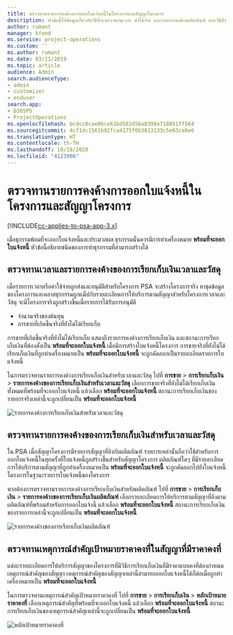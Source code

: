 ```yaml
---
title: ตรวจทานรายการคงค้างการออกใบแจ้งหนี้ในโครงการและสัญญาโครงการ
description: หัวข้อนี้ให้ข้อมูลเกี่ยวกับวิธีที่จะตรวจทานเวลา ค่าใช้จ่าย และรายการคงค้างผลิตภัณฑ์ และวิธีที่จะทำเครื่องหมายว่าพร้อมสำหรับการออกใบแจ้งหนี้
author: rumant
manager: kfend
ms.service: project-operations
ms.custom: ''
ms.author: rumant
ms.date: 03/11/2019
ms.topic: article
audience: Admin
search.audienceType:
- admin
- customizer
- enduser
search.app:
- D365PS
- ProjectOperations
ms.openlocfilehash: bcdcc0cae06ce61bd582d56a8398e718051ff564
ms.sourcegitcommit: 4cf1dc1561b92fca4175f0b3813133c5e63ce8e6
ms.translationtype: HT
ms.contentlocale: th-TH
ms.lasthandoff: 10/28/2020
ms.locfileid: "4123986"
---
```

# <a name="review-the-invoicing-backlog-on-projects-and-project-contracts"></a>ตรวจทานรายการคงค้างการออกใบแจ้งหนี้ในโครงการและสัญญาโครงการ

[!INCLUDE[cc-applies-to-psa-app-3.x](../includes/cc-applies-to-psa-app-3x.md)]

เมื่อธุกรรมพ้อมที่จะออกใบแจ้งหนี้และประมวลผล ธุรกรรมนั้นควรมีการทำเครื่องหมาย **พร้อมที่จะออกใบแจ้งหนี้** หัวข้อนี้อธิบายชนิดของการทำธุรกรรมที่สามารถสร้างได้

## <a name="review-the-time-and-material-billing-backlog"></a>ตรวจทานเวลาและรายการคงค้างของการเรียกเก็บเงินเวลาและวัสดุ

เมื่อรายการเวลาหรือค่าใช้จ่ายถูกส่งและอนุมัติสำหรับโครงการ PSA จะสร้างโครงการจริง หาชุดข้อมูลของโครงการและคลาสธุรกรรมถูกแม็ปกับรายละเอียดการให้บริการตามสัญญาสำหรับโครงการเวลาและวัสดุ จะมีโครงการจริงถูกสร้างขึ้นเมื่อรายการได้รับการอนุมัติ

- จำนวนจริงของต้นทุน 
- การขายที่เกิดขึ้นจริงที่ยังไม่ได้เรียกเก็บ

การขายที่เกิดขึ้นจริงที่ยังไม่ได้เรียกเก็บ แสดงถึงรายการคงค้างการเรียกเก็บเงิน และสถานะการเรียกเก็บเงินที่ต้องตั้งเป็น **พร้อมที่จะออกใบแจ้งหนี้** เมื่อมีการสร้างใบแจ้งหนี้โครงการ การขายจริงที่ยังไม่ได้เรียกเก็บเงินที่ถูกทำเครื่องหมายเป็น **พร้อมที่จะออกใบแจ้งหนี้** จะถูกคัดลอกเป็นรายละเอียดรายการใบแจ้งหนี้

ในการตรวจทานรายการคงค้างการเรียกเก็บเงินสำหรับเวลาและวัสดุ ไปที่ **การขาย** \> **การเรียกเก็บเงิน** \> **รายการคงค้างของการเรียกเก็บเงินสำหรับเวลาและวัสดุ** เลือกการขายจริงที่ยังไม่ได้เรียกเก็บเงินทั้งหมดที่พร้อมที่จะออกใบแจ้งหนี้ แล้วเลือก **พร้อมที่จะออกใบแจ้งหนี้** สถานะการเรียกเก็บเงินของรายการจริงเหล่านี้จะถูกเปลี่ยนเป็น **พร้อมที่จะออกใบแจ้งหนี้**

![รายการคงค้างการเรียกเก็บเงินสำหรับเวลาและวัสดุ](media/TMBacklog.png)

## <a name="review-the-product-billing-backlog"></a>ตรวจทานรายการคงค้างของการเรียกเก็บเงินสำหรับเวลาและวัสดุ

ใน PSA เมื่อสัญญาโครงการมีรายการสัญญาที่อิงกับผลิตภัณฑ์ รายการเหล่านั้นถือว่าใช้สำหรับการออกใบแจ้งหนี้ในทุกครั้งที่ใบแจ้งหนี้ถูกสร้างขึ้นสำหรับสัญญาโครงการ ผลิตภัณฑ์ใดๆ ที่มีรายละเอียดการให้บริการตามสัญญาที่ถูกทำเครื่องหมายเป็น **พร้อมที่จะออกใบแจ้งหนี้** จะถูกคัดลอกไปยังใบแจ้งหนี้โครงการในฐานะรายการใบแจ้งหนี้ของโครงการ

หากต้องการตรวจทานรายการคงค้างการเรียกเก็บเงินสำหรัลผลิตภัณฑ์ ไปที่ **การขาย** \> **การเรียกเก็บเงิน** \> **รายการคงค้างของการเรียกเก็บเงินผลิตภัณฑ์** เลือกรายละเอียดการให้บริการตามสัญญาที่อิงตามผลิตภัณฑ์ที่พร้อมสำหรับการออกใบแจ้งนี้ แล้วเลือก **พร้อมที่จะออกใบแจ้งหนี้** สถานะการเรียกเก็บเงินของรายการเหล่านี้จะถูกเปลี่ยนเป็น **พร้อมที่จะออกใบแจ้งหนี้**

![รายการคงค้างของการเรียกเก็บเงินผลิตภัณฑ์](media/ProductBacklog.png)

## <a name="review-billing-milestones-on-fixed-price-contracts"></a>ตรวจทานเหตุการณ์สำคัญเป้าหมายราคาคงที่ในสัญญาที่มีราคาคงที่

แต่ละรายละเอียดการให้บริการสัญญาของโครงการที่มีวิธีการเรียกเก็บเงินที่มีราคาแบบคงที่ต้องกำหนดเหตุการณ์สำคัญของสัญญา เหตุการณ์สำคัญของสัญญาเหล่านี้สามารถออกใบแจ้งหนี้ได้ก็ต่อเมื่อถูกทำเครื่องหมายเป็น **พร้อมที่จะออกใบแจ้งหนี้** 

ในการตรวจทานเหตุการณ์สำคัญเป้าหมายราคาคงที่ ไปที่ **การขาย** \> **การเรียกเก็บเงิน** \> **หลักเป้าหมายราคาคงที่** เลือกเหตุการณ์สำคัญที่พร้อมที่จะออกใบแจ้งหนี้ แล้วเลือก **พร้อมที่จะออกใบแจ้งหนี้** สถานะการเรียกเก็บเงินของเหตุการณ์สำคัญเหล่านี้จะถูกเปลี่ยนเป็น **พร้อมที่จะออกใบแจ้งหนี้**

![หลักเป้าหมายราคาคงที่](media/FPBacklog.png)
